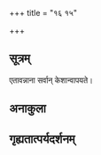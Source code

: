 +++
title = "१६ १५"

+++
## सूत्रम्
एतावन्नाना सर्वान् केशान्वापयते।
## अनाकुला

## गृह्यतात्पर्यदर्शनम्

